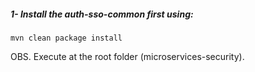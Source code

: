 ##### 1- Install the auth-sso-common first using:
`mvn clean package install`

OBS. Execute at the root folder (microservices-security).

